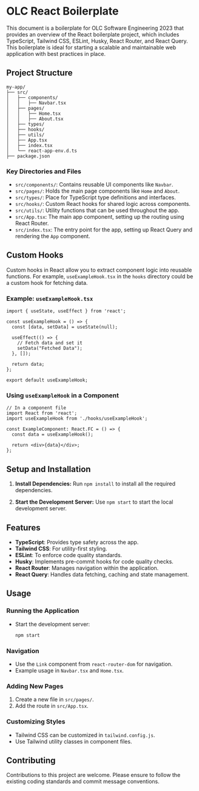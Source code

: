 # OLC React Boilerplate

This document is a boilerplate for OLC Software Engineering 2023 that provides an overview of the React boilerplate project, which includes TypeScript, Tailwind CSS, ESLint, Husky, React Router, and React Query. This boilerplate is ideal for starting a scalable and maintainable web application with best practices in place.

## Project Structure

```
my-app/
├── src/
│   ├── components/
│   │   ├── Navbar.tsx
│   ├── pages/
│   │   ├── Home.tsx
│   │   ├── About.tsx
│   ├── types/
│   ├── hooks/
│   ├── utils/
│   ├── App.tsx
│   ├── index.tsx
│   └── react-app-env.d.ts
├── package.json
```

### Key Directories and Files

- `src/components/`: Contains reusable UI components like `Navbar`.
- `src/pages/`: Holds the main page components like `Home` and `About`.
- `src/types/`: Place for TypeScript type definitions and interfaces.
- `src/hooks/`: Custom React hooks for shared logic across components.
- `src/utils/`: Utility functions that can be used throughout the app.
- `src/App.tsx`: The main app component, setting up the routing using React Router.
- `src/index.tsx`: The entry point for the app, setting up React Query and rendering the `App` component.

## Custom Hooks

Custom hooks in React allow you to extract component logic into reusable functions. For example, `useExampleHook.tsx` in the `hooks` directory could be a custom hook for fetching data.

### Example: `useExampleHook.tsx`

```tsx
import { useState, useEffect } from 'react';

const useExampleHook = () => {
  const [data, setData] = useState(null);

  useEffect(() => {
    // Fetch data and set it
    setData("Fetched Data");
  }, []);

  return data;
};

export default useExampleHook;
```

### Using `useExampleHook` in a Component

```tsx
// In a component file
import React from 'react';
import useExampleHook from './hooks/useExampleHook';

const ExampleComponent: React.FC = () => {
  const data = useExampleHook();

  return <div>{data}</div>;
};
```

## Setup and Installation

1. **Install Dependencies:**
   Run `npm install` to install all the required dependencies.

2. **Start the Development Server:**
   Use `npm start` to start the local development server.

## Features

- **TypeScript**: Provides type safety across the app.
- **Tailwind CSS**: For utility-first styling.
- **ESLint**: To enforce code quality standards.
- **Husky**: Implements pre-commit hooks for code quality checks.
- **React Router**: Manages navigation within the application.
- **React Query**: Handles data fetching, caching and state management.

## Usage

### Running the Application

- Start the development server:
  ```bash
  npm start
  ```

### Navigation

- Use the `Link` component from `react-router-dom` for navigation.
- Example usage in `Navbar.tsx` and `Home.tsx`.

### Adding New Pages

1. Create a new file in `src/pages/`.
2. Add the route in `src/App.tsx`.

### Customizing Styles

- Tailwind CSS can be customized in `tailwind.config.js`.
- Use Tailwind utility classes in component files.

## Contributing

Contributions to this project are welcome. Please ensure to follow the existing coding standards and commit message conventions.

